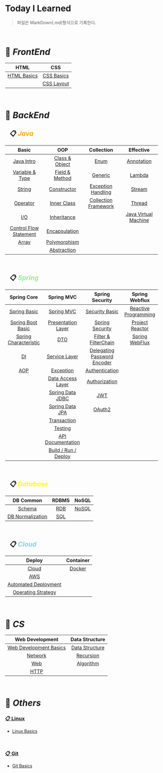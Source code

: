 # Today I Learned

> 파일은 MarkDown(.md)형식으로 기록한다.
 
<br>

# 📌 ***FrontEnd***

| **HTML** | **CSS** |
|:----------:|:--------:|
|[HTML Basics](https://github.com/H-JWANNA/TIL/blob/main/HTML/HTML_Basics.md "HTML 기초")|[CSS Basics](https://github.com/H-JWANNA/TIL/blob/main/CSS/CSS_Basics.md "CSS 기초")|
|  |[CSS Layout](https://github.com/H-JWANNA/TIL/blob/main/CSS/Layout.md "CSS 레이아웃 - Flexbox")|

<br>

# 📌 ***BackEnd***

## &ensp; 📋 <span style = "color : orange">***Java***</span>

|**Basic**|**OOP**|**Collection**|**Effective**|
|:------------:|:----------:|:-----------------:|:----------------:|
|[Java Intro](https://github.com/H-JWANNA/TIL/blob/main/JAVA/JAVA_Intro.md "개요")|[Class & Object](https://github.com/H-JWANNA/TIL/blob/main/JAVA/JAVA_Class_Object.md "클래스 & 객체")|[Enum](https://github.com/H-JWANNA/TIL/blob/main/JAVA/JAVA_Enum.md "열거형")|[Annotation](https://github.com/H-JWANNA/TIL/blob/main/JAVA/JAVA_Annotation.md "어노테이션")|
|[Variable & Type](https://github.com/H-JWANNA/TIL/blob/main/JAVA/JAVA_Variable_Type.md "변수 & 타입")|[Field & Method](https://github.com/H-JWANNA/TIL/blob/main/JAVA/JAVA_Field_Method.md "필드 & 메소드")|[Generic](https://github.com/H-JWANNA/TIL/blob/main/JAVA/JAVA_Generic.md "제네릭")|[Lambda](https://github.com/H-JWANNA/TIL/blob/main/JAVA/JAVA_Lambda.md "람다식")|
|[String](https://github.com/H-JWANNA/TIL/blob/main/JAVA/JAVA_String.md "문자열")|[Constructor](https://github.com/H-JWANNA/TIL/blob/main/JAVA/JAVA_Constructor.md "생성자")|[Exception Handling](https://github.com/H-JWANNA/TIL/blob/main/JAVA/JAVA_Exception.md "예외 처리")|[Stream](https://github.com/H-JWANNA/TIL/blob/main/JAVA/JAVA_Stream.md "스트림")|
|[Operator](https://github.com/H-JWANNA/TIL/blob/main/JAVA/JAVA_Operator.md "연산자")|[Inner Class](https://github.com/H-JWANNA/TIL/blob/main/JAVA/JAVA_InnerClass.md "내부 클래스")|[Collection Framework](https://github.com/H-JWANNA/TIL/blob/main/JAVA/JAVA_CollectionFramework.md "컬렉션 프레임워크")|[Thread](https://github.com/H-JWANNA/TIL/blob/main/JAVA/JAVA_Thread.md "스레드")|
|[I/O](https://github.com/H-JWANNA/TIL/blob/main/JAVA/JAVA_IO.md "입출력")|[Inheritance](https://github.com/H-JWANNA/TIL/blob/main/JAVA/JAVA_Inheritance.md "상속")|  |[Java Virtual Machine](https://github.com/H-JWANNA/TIL/blob/main/JAVA/JAVA_VirtualMachine.md "자바 가상 머신")|
|[Control Flow Statement](https://github.com/H-JWANNA/TIL/blob/main/JAVA/JAVA_Control_Flow_Statement.md "제어문 - 조건문 반복문")|[Encapsulation](https://github.com/H-JWANNA/TIL/blob/main/JAVA/JAVA_Encapsulation.md "캡슐화")|  |  |
|[Array](https://github.com/H-JWANNA/TIL/blob/main/JAVA/JAVA_Array.md "배열")|[Polymorphism](https://github.com/H-JWANNA/TIL/blob/main/JAVA/JAVA_Polymorphism.md "다형성")|  |  |
|  |[Abstraction](https://github.com/H-JWANNA/TIL/blob/main/JAVA/JAVA_Abstraction.md "추상화")|  |  |

<br>

## &ensp; 📋 <span style = "color : lightgreen">***Spring***</span>

|**Spring Core**|**Spring MVC**|**Spring Security**|**Spring Webflux**|
|:-------------:|:------------:|:-----------------:|:----------------:|
|[Spring Basic](https://github.com/H-JWANNA/TIL/blob/main/Spring/Spring_Basic.md "Spring Framework 기본")|[Spring MVC](https://github.com/H-JWANNA/TIL/blob/main/Spring/Spring_MVC.md)|[Security Basic](https://github.com/H-JWANNA/TIL/blob/main/Spring/Security_Basic.md "인증 / 보안 기초")|[Reactive Programming](https://github.com/H-JWANNA/TIL/blob/main/Spring/Reactive_Programming.md "리액티브 프로그래밍")|
|[Spring Boot Basic](https://github.com/H-JWANNA/TIL/blob/main/Spring/SpringBoot_Basic.md "Spring Boot 기본")|[Presentation Layer](https://github.com/H-JWANNA/TIL/blob/main/Spring/Presentation_Layer.md "프레젠테이션 계층")|[Spring Security](https://github.com/H-JWANNA/TIL/blob/main/Spring/Spring_Security.md "Spring Security 기초")|[Project Reactor](https://github.com/H-JWANNA/TIL/blob/main/Spring/Project_Reactor.md "프로젝트 리액터")|
|[Spring Characteristic](https://github.com/H-JWANNA/TIL/blob/main/Spring/Spring_Characteristic.md "Spring Framework 특징")|[DTO](https://github.com/H-JWANNA/TIL/blob/main/Spring/DTO.md "Data Transfer Object")|[Filter & FilterChain](https://github.com/H-JWANNA/TIL/blob/main/Spring/Filter_FilterChain.md)|[Spring WebFlux](https://github.com/H-JWANNA/TIL/blob/main/Spring/Spring_Webflux.md)|
|[DI](https://github.com/H-JWANNA/TIL/blob/main/Spring/DI.md "의존성 주입")|[Service Layer](https://github.com/H-JWANNA/TIL/blob/main/Spring/Service_Layer.md "서비스 계층")|[Delegating Password Encoder](https://github.com/H-JWANNA/TIL/blob/main/Spring/Delegating_Password_Encoder.md)||
|[AOP](https://github.com/H-JWANNA/TIL/blob/main/Spring/AOP.md "관점 지향 프로그래밍") |[Exception](https://github.com/H-JWANNA/TIL/blob/main/Spring/Exception.md "예외 처리")|[Authentication](https://github.com/H-JWANNA/TIL/blob/main/Spring/Authentication.md)||
||[Data Access Layer](https://github.com/H-JWANNA/TIL/blob/main/Spring/DataAccess_Layer.md "데이터 액세스 계층")|[Authorization](https://github.com/H-JWANNA/TIL/blob/main/Spring/Authorization.md)||
||[Spring Data JDBC](https://github.com/H-JWANNA/TIL/blob/main/Spring/JDBC.md "JDBC")|[JWT](https://github.com/H-JWANNA/TIL/blob/main/Spring/JWT.md)||
||[Spring Data JPA](https://github.com/H-JWANNA/TIL/blob/main/Spring/JPA.md "JPA")|[OAuth2](https://github.com/H-JWANNA/TIL/blob/main/Spring/OAuth2.md)||
||[Transaction](https://github.com/H-JWANNA/TIL/blob/main/Spring/Transaction.md "트랜잭션")|||
||[Testing](https://github.com/H-JWANNA/TIL/blob/main/Spring/Testing.md "테스팅")|||
||[API Documentation](https://github.com/H-JWANNA/TIL/blob/main/Spring/API_Documentation.md "API 문서화")|||
||[Build / Run / Deploy](https://github.com/H-JWANNA/TIL/blob/main/Spring/Build_Run_Deploy.md "어플리케이션 빌드/실행/배포")|||

<br>

## &ensp; 📋 <span style = "color : yellow">***Database***</span>

|**DB Common**| **RDBMS** | **NoSQL** |
|:-------------------:|:-------------:|:-:|
|[Schema](https://github.com/H-JWANNA/TIL/blob/main/Database/Schema.md "스키마")|[RDB](https://github.com/H-JWANNA/TIL/blob/main/Database/RDB.md "관계형 데이터베이스") | [NoSQL](https://github.com/H-JWANNA/TIL/blob/main/Database/NoSQL.md "비관계형 데이터베이스") |
|[DB Normalization](https://github.com/H-JWANNA/TIL/blob/main/Database/DB_Normalization.md "데이터베이스 정규화")|[SQL](https://github.com/H-JWANNA/TIL/blob/main/Database/SQL.md "SQL")|  |

<br>

## &ensp; 📋 <span style = "color : skyblue">***Cloud***</span>

|**Deploy**| **Container** |
|:-------:|:-------------:|
|[Cloud](https://github.com/H-JWANNA/TIL/blob/main/Cloud/Cloud.md "클라우드")|[Docker](https://github.com/H-JWANNA/TIL/blob/main/Cloud/Docker.md "도커")|
|[AWS](https://github.com/H-JWANNA/TIL/blob/main/Cloud/Aws.md "아마존 웹 서비스")||
|[Automated Deployment](https://github.com/H-JWANNA/TIL/blob/main/Cloud/Automated_Deployment.md "배포 자동화")||
|[Operating Strategy](https://github.com/H-JWANNA/TIL/blob/main/Cloud/Operating_Strategy.md "운영 전략")||

<br>

# 📌 ***CS***

| **Web Development** | **Data Structure** |
|:-------------------:|:-------------:|
|[Web Development Basics](https://github.com/H-JWANNA/TIL/blob/main/Web%20Development/Web_Development_Basic.md "웹 개발 기초")|[Data Structure](https://github.com/H-JWANNA/TIL/blob/main/Algorithm/Data_Structure.md "자료 구조")|
|[Network](https://github.com/H-JWANNA/TIL/blob/main/Web%20Development/Network.md "네트워크")|[Recursion](https://github.com/H-JWANNA/TIL/blob/main/Algorithm/Recursion.md "재귀")|
|[Web](https://github.com/H-JWANNA/TIL/blob/main/Web%20Development/Web.md "웹")|[Algorithm](https://github.com/H-JWANNA/TIL/blob/main/Algorithm/Algorithm.md "알고리즘")|
|[HTTP](https://github.com/H-JWANNA/TIL/blob/main/Web%20Development/HTTP.md "HTTP") |  |


<br>

# 📌 ***Others***

### [📋 Linux](https://github.com/H-JWANNA/TIL/tree/main/Linux)

- [Linux Basics](https://github.com/H-JWANNA/TIL/blob/main/Linux/Linux_basics.md "Linux 기초")

<br>

### [📋 Git](https://github.com/H-JWANNA/TIL/tree/main/Git)

- [Git Basics](https://github.com/H-JWANNA/TIL/blob/main/Git/Git_basic.md "Git 기초")
<br>